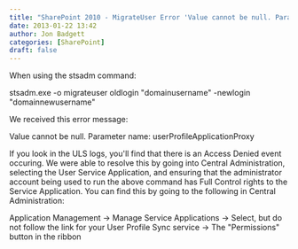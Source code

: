 ```yaml
---
title: "SharePoint 2010 - MigrateUser Error 'Value cannot be null. Parameter name: userProfileApplicationProxy'"
date: 2013-01-22 13:42
author: Jon Badgett
categories: [SharePoint]
draft: false
---
```

When using the stsadm command:

stsadm.exe -o migrateuser oldlogin "domainusername" -newlogin "domainnewusername"

We received this error message:

Value cannot be null.
Parameter name: userProfileApplicationProxy

If you look in the ULS logs, you'll find that there is an Access Denied event occuring. We were able to resolve this by going into Central Administration, selecting the User Service Application, and ensuring that the administrator account being used to run the above command has Full Control rights to the Service Application. You can find this by going to the following in Central Administration:

Application Management -&gt; Manage Service Applications -&gt; Select, but do not follow the link for your User Profile Sync service -&gt; The "Permissions" button in the ribbon

